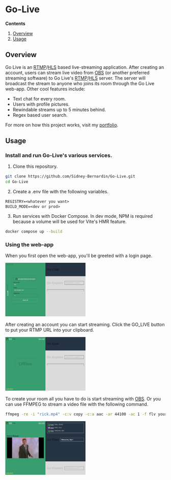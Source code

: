 # Go-Live

**Contents**
1. [Overview](#overview)
1. [Usage](#usage)

## Overview
Go Live is an [RTMP](https://en.wikipedia.org/wiki/Real-Time_Messaging_Protocol)/[HLS](https://en.wikipedia.org/wiki/HTTP_Live_Streaming) based live-streaming application. After creating an account, users can stream live video from [OBS](https://obsproject.com/) (or another preferred streaming software) to Go Live's [RTMP](https://en.wikipedia.org/wiki/Real-Time_Messaging_Protocol)/[HLS](https://en.wikipedia.org/wiki/HTTP_Live_Streaming) server. The server will broadcast the stream to anyone who joins its room through the Go Live web-app. Other cool features include:

* Text chat for every room.
* Users with profile pictures.
* Rewindable streams up to 5 minutes behind.
* Regex based user search.

For more on how this project works, visit my [portfolio](https://sidney-bernardin.github.io).

## Usage

### Install and run Go-Live's various services.

1) Clone this repository.
``` bash
git clone https://github.com/Sidney-Bernardin/Go-Live.git
cd Go-Live
```

2) Create a .env file with the following variables.
``` env
REGISTRY=<whatever you want>
BUILD_MODE=<dev or prod>
```

3) Run services with Docker Compose. In dev mode, NPM is required because a volume will be used for Vite's HMR feature.
``` bash
docker compose up --build
```

### Using the web-app
When you first open the web-app, you'll be greeted with a login page.
<div>
  <img src="./examples/signin.png" width="50%" />
</div>

After creating an account you can start streaming. Click the GO_LIVE button to put your RTMP URL into your clipboard.
<div>
  <img src="./examples/home.png" width="50%" />
</div>

To create your room all you have to do is start streaming with [OBS](https://obsproject.com/). Or you can use FFMPEG to stream a video file with the following command.
``` bash
ffmpeg -re -i "rick.mp4" -c:v copy -c:a aac -ar 44100 -ac 1 -f flv your_rtmp_url
```
<div>
  <img src="./examples/room.png" width="50%" />
</div>
